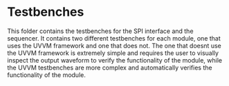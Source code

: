 # Testbenches

This folder contains the testbenches for the SPI interface and the sequencer.
It contains two different testbenches for each module, one that uses the UVVM framework and one that does not.
The one that doesnt use the UVVM framework is extremely simple and requires the user to visually inspect the output waveform to verify the functionality of the module, while the UVVM testbenches are more complex and automatically verifies the functionality of the module.